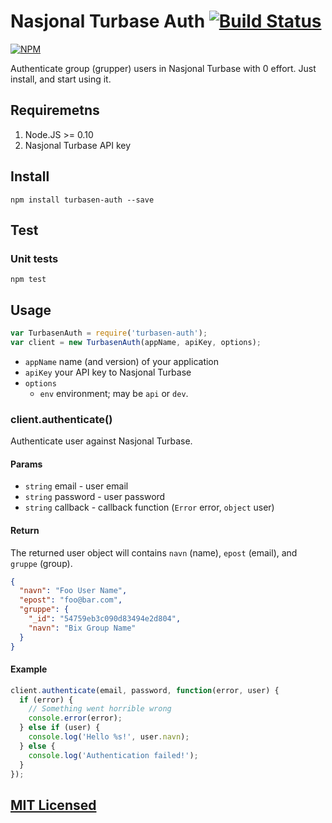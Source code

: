 Nasjonal Turbase Auth [![Build Status](https://drone.io/github.com/Turistforeningen/node-turbasen-auth/status.png)](https://drone.io/github.com/Turistforeningen/node-turbasen-auth/latest)
=====================

[![NPM](https://nodei.co/npm/turbasen-auth.png?downloads=true)](https://www.npmjs.com/package/turbasen-auth)

Authenticate group (grupper) users in Nasjonal Turbase with 0 effort. Just
install, and start using it.


## Requiremetns

1. Node.JS >= 0.10
2. Nasjonal Turbase API key

## Install

```
npm install turbasen-auth --save
```

## Test

### Unit tests

```
npm test
```

## Usage

```javascript
var TurbasenAuth = require('turbasen-auth');
var client = new TurbasenAuth(appName, apiKey, options);
```

* `appName` name (and version) of your application
* `apiKey` your API key to Nasjonal Turbase
* `options`
  * `env` environment; may be `api` or `dev`.

### client.authenticate()

Authenticate user against Nasjonal Turbase.

#### Params

* `string` email - user email
* `string` password - user password
* `string` callback - callback function (`Error` error, `object` user)

#### Return

The returned user object will contains `navn` (name), `epost` (email), and
`gruppe` (group).

```json
{
  "navn": "Foo User Name",
  "epost": "foo@bar.com",
  "gruppe": {
    "_id": "54759eb3c090d83494e2d804",
    "navn": "Bix Group Name"
  }
}
```

#### Example

```javascript
client.authenticate(email, password, function(error, user) {
  if (error) {
    // Something went horrible wrong
    console.error(error);
  } else if (user) {
    console.log('Hello %s!', user.navn);
  } else {
    console.log('Authentication failed!');
  }
});
```

## [MIT Licensed](https://github.com/Turistforeningen/node-turbasen-auth/blob/master/LICENSE)

